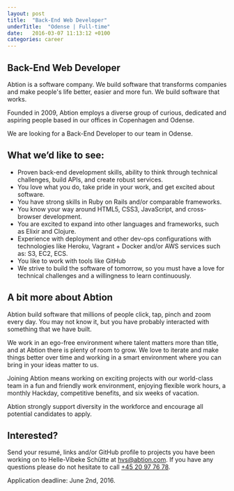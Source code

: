 ```yaml
---
layout: post
title:  "Back-End Web Developer"
underTitle:  "Odense | Full-time"
date:   2016-03-07 11:13:12 +0100
categories: career
---
```


## Back-End Web Developer

Abtion is a software company. We build software that transforms companies and make people's life better, easier and more fun. We build software that works. 

Founded in 2009, Abtion employs a diverse group of curious, dedicated and aspiring people based in our offices in Copenhagen and Odense.

We are looking for a Back-End Developer to our team in Odense.

## What we’d like to see:

- Proven back-end development skills, ability to think through technical challenges, build APIs, and create robust services.
- You love what you do, take pride in your work, and get excited about software.
- You have strong skills in Ruby on Rails and/or comparable frameworks.
- You know your way around HTML5, CSS3, JavaScript, and cross-browser development.
- You are excited to expand into other languages and frameworks, such as Elixir and Clojure.
- Experience with deployment and other dev-ops configurations with technologies like Heroku, Vagrant + Docker and/or AWS services such as: S3, EC2, ECS.
- You like to work with tools like GitHub
- We strive to build the software of tomorrow, so you must have a love for technical challenges and a willingness to learn continuously.


## A bit more about Abtion

Abtion build software that millions of people click, tap, pinch and zoom every day. You may not know it, but you have probably interacted with something that we have built.

We work in an ego-free environment where talent matters more than title, and at Abtion there is plenty of room to grow. We love to iterate and make things better over time and working in a smart environment where you can bring in your ideas matter to us. 

Joining Abtion means working on exciting projects with our world-class team in a fun and friendly work environment, enjoying flexible work hours, a monthly Hackday, competitive benefits, and six weeks of vacation.

Abtion strongly support diversity in the workforce and encourage all potential candidates to apply. 

<div class="splitter"></div>

## Interested?

Send your resumé, links and/or GitHub profile to projects you have been working on to Helle-Vibeke Schütte at [hvs@abtion.com](mailto:hvs@abtion.com). If you have any questions please do not hesitate to call [+45 20 97 76 78](tel:+4520977678).

Application deadline: June 2nd, 2016.
